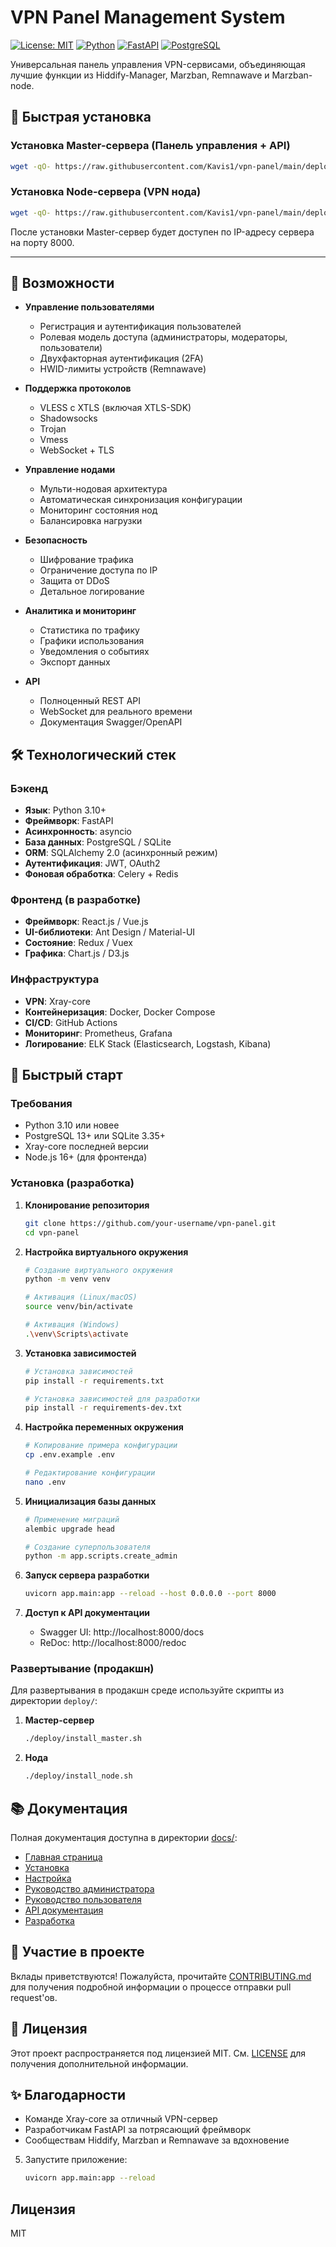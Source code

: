 # VPN Panel Management System

[![License: MIT](https://img.shields.io/badge/License-MIT-yellow.svg)](https://opensource.org/licenses/MIT)
[![Python](https://img.shields.io/badge/Python-3.10%2B-blue.svg)](https://www.python.org/)
[![FastAPI](https://img.shields.io/badge/FastAPI-0.95.0-009688.svg?logo=fastapi)](https://fastapi.tiangolo.com/)
[![PostgreSQL](https://img.shields.io/badge/PostgreSQL-13+-4169E1?logo=postgresql&logoColor=white)](https://www.postgresql.org/)

Универсальная панель управления VPN-сервисами, объединяющая лучшие функции из Hiddify-Manager, Marzban, Remnawave и Marzban-node.

## 🚀 Быстрая установка

### Установка Master-сервера (Панель управления + API)
```bash
wget -qO- https://raw.githubusercontent.com/Kavis1/vpn-panel/main/deploy/install_master.sh | bash
```

### Установка Node-сервера (VPN нода)
```bash
wget -qO- https://raw.githubusercontent.com/Kavis1/vpn-panel/main/deploy/install_node.sh | bash
```

После установки Master-сервер будет доступен по IP-адресу сервера на порту 8000.

---

## 🚀 Возможности

- **Управление пользователями**
  - Регистрация и аутентификация пользователей
  - Ролевая модель доступа (администраторы, модераторы, пользователи)
  - Двухфакторная аутентификация (2FA)
  - HWID-лимиты устройств (Remnawave)

- **Поддержка протоколов**
  - VLESS с XTLS (включая XTLS-SDK)
  - Shadowsocks
  - Trojan
  - Vmess
  - WebSocket + TLS

- **Управление нодами**
  - Мульти-нодовая архитектура
  - Автоматическая синхронизация конфигурации
  - Мониторинг состояния нод
  - Балансировка нагрузки

- **Безопасность**
  - Шифрование трафика
  - Ограничение доступа по IP
  - Защита от DDoS
  - Детальное логирование

- **Аналитика и мониторинг**
  - Статистика по трафику
  - Графики использования
  - Уведомления о событиях
  - Экспорт данных

- **API**
  - Полноценный REST API
  - WebSocket для реального времени
  - Документация Swagger/OpenAPI

## 🛠 Технологический стек

### Бэкенд
- **Язык**: Python 3.10+
- **Фреймворк**: FastAPI
- **Асинхронность**: asyncio
- **База данных**: PostgreSQL / SQLite
- **ORM**: SQLAlchemy 2.0 (асинхронный режим)
- **Аутентификация**: JWT, OAuth2
- **Фоновая обработка**: Celery + Redis

### Фронтенд (в разработке)
- **Фреймворк**: React.js / Vue.js
- **UI-библиотеки**: Ant Design / Material-UI
- **Состояние**: Redux / Vuex
- **Графика**: Chart.js / D3.js

### Инфраструктура
- **VPN**: Xray-core
- **Контейнеризация**: Docker, Docker Compose
- **CI/CD**: GitHub Actions
- **Мониторинг**: Prometheus, Grafana
- **Логирование**: ELK Stack (Elasticsearch, Logstash, Kibana)

## 🚀 Быстрый старт

### Требования

- Python 3.10 или новее
- PostgreSQL 13+ или SQLite 3.35+
- Xray-core последней версии
- Node.js 16+ (для фронтенда)

### Установка (разработка)

1. **Клонирование репозитория**
   ```bash
   git clone https://github.com/your-username/vpn-panel.git
   cd vpn-panel
   ```

2. **Настройка виртуального окружения**
   ```bash
   # Создание виртуального окружения
   python -m venv venv
   
   # Активация (Linux/macOS)
   source venv/bin/activate
   
   # Активация (Windows)
   .\venv\Scripts\activate
   ```

3. **Установка зависимостей**
   ```bash
   # Установка зависимостей
   pip install -r requirements.txt
   
   # Установка зависимостей для разработки
   pip install -r requirements-dev.txt
   ```

4. **Настройка переменных окружения**
   ```bash
   # Копирование примера конфигурации
   cp .env.example .env
   
   # Редактирование конфигурации
   nano .env
   ```

5. **Инициализация базы данных**
   ```bash
   # Применение миграций
   alembic upgrade head
   
   # Создание суперпользователя
   python -m app.scripts.create_admin
   ```

6. **Запуск сервера разработки**
   ```bash
   uvicorn app.main:app --reload --host 0.0.0.0 --port 8000
   ```

7. **Доступ к API документации**
   - Swagger UI: http://localhost:8000/docs
   - ReDoc: http://localhost:8000/redoc

### Развертывание (продакшн)

Для развертывания в продакшн среде используйте скрипты из директории `deploy/`:

1. **Мастер-сервер**
   ```bash
   ./deploy/install_master.sh
   ```

2. **Нода**
   ```bash
   ./deploy/install_node.sh
   ```

## 📚 Документация

Полная документация доступна в директории [docs/](docs/):

- [Главная страница](docs/index.md)
- [Установка](docs/installation/README.md)
- [Настройка](docs/configuration/README.md)
- [Руководство администратора](docs/admin/README.md)
- [Руководство пользователя](docs/user/README.md)
- [API документация](docs/api/README.md)
- [Разработка](docs/development/README.md)

## 🤝 Участие в проекте

Вклады приветствуются! Пожалуйста, прочитайте [CONTRIBUTING.md](CONTRIBUTING.md) для получения подробной информации о процессе отправки pull request'ов.

## 📄 Лицензия

Этот проект распространяется под лицензией MIT. См. [LICENSE](LICENSE) для получения дополнительной информации.

## ✨ Благодарности

- Команде Xray-core за отличный VPN-сервер
- Разработчикам FastAPI за потрясающий фреймворк
- Сообществам Hiddify, Marzban и Remnawave за вдохновение

5. Запустите приложение:
   ```bash
   uvicorn app.main:app --reload
   ```

## Лицензия

MIT
